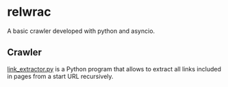 # relwrac
A basic crawler developed with python and asyncio.

## Crawler

[link_extractor.py](/src/link_extractor.py) is a Python program that allows to extract
all links included in pages from a start URL recursively.
